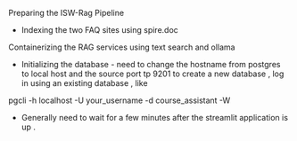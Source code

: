 Preparing the ISW-Rag Pipeline 
- Indexing the two FAQ sites using spire.doc 




Containerizing the RAG services using text search and ollama
- Initializing the database - need to change the hostname from postgres to local host and the source port tp 9201
to create a new database , log in using an existing database , like 

pgcli -h localhost  -U your_username -d course_assistant -W

- Generally need to wait for a few minutes after the streamlit application is up . 
